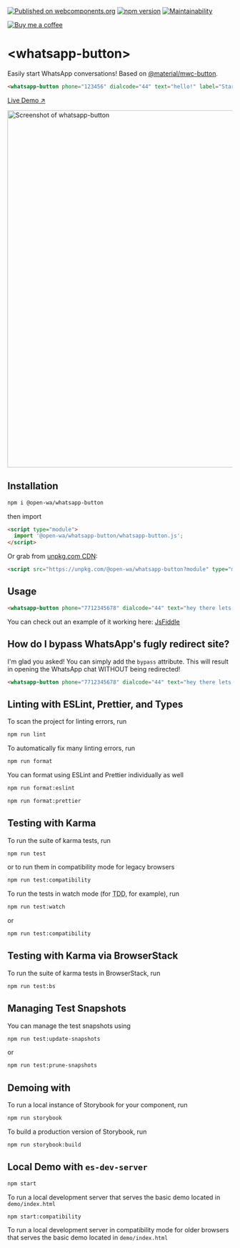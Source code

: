 [![Published on webcomponents.org](https://img.shields.io/badge/webcomponents.org-published-blue.svg)](https://www.webcomponents.org/element/@open-wa/whatsapp-button) [![npm version](https://badge.fury.io/js/whatsapp-button.svg)](https://badge.fury.io/js/@open-wa/whatsapp-button) [![Maintainability](https://api.codeclimate.com/v1/badges/945fe901103848ca5de1/maintainability)](https://codeclimate.com/github/open-wa/whatsapp-button/maintainability)

[![Buy me a coffee][buymeacoffee-shield]][buymeacoffee]

# \<whatsapp-button>

Easily start WhatsApp conversations! Based on [@material/mwc-button](https://github.com/material-components/material-components-web-components#readme).


```html
<whatsapp-button phone="123456" dialcode="44" text="hello!" label="Start Chat"></whatsapp-button>
```

[Live Demo ↗](https://jsfiddle.net/8cgwvmbd/2/)

[<img src="https://raw.githubusercontent.com/smashah/whatsapp-button/master/button-demo.png" alt="Screenshot of whatsapp-button" width="800">](https://jsfiddle.net/8cgwvmbd/2/)

## Installation

```bash
npm i @open-wa/whatsapp-button
```

then import

```html
<script type="module">
  import '@open-wa/whatsapp-button/whatsapp-button.js';
</script>
```

Or grab from [unpkg.com CDN](https://unpkg.com/@open-wa/whatsapp-button?module):

```html
<script src="https://unpkg.com/@open-wa/whatsapp-button?module" type="module"></script>
```

## Usage

<!--
```
<custom-element-demo>
  <template>
<script src="https://unpkg.com/whatsapp-button?module" type="module"></script>
<script type="module">
  import './whatsapp-button.js';
</script>
    <next-code-block></next-code-block>
  </template>
</custom-element-demo>
```
-->

```html
<whatsapp-button phone="7712345678" dialcode="44" text="hey there lets chat!" label="Start Chat"></whatsapp-button>
```

You can check out an example of it working here: [JsFiddle](https://jsfiddle.net/8cgwvmbd/1/)

## How do I bypass WhatsApp's fugly redirect site?

I'm glad you asked! You can simply add the `bypass` attribute. This will result in opening the WhatsApp chat WITHOUT being redirected!

```html
<whatsapp-button phone="7712345678" dialcode="44" text="hey there lets chat!" label="Start Chat" bypass></whatsapp-button>
```

## Linting with ESLint, Prettier, and Types

To scan the project for linting errors, run

```bash
npm run lint
```

To automatically fix many linting errors, run

```bash
npm run format
```

You can format using ESLint and Prettier individually as well

```bash
npm run format:eslint
```

```bash
npm run format:prettier
```

## Testing with Karma

To run the suite of karma tests, run

```bash
npm run test
```

or to run them in compatibility mode for legacy browsers

```bash
npm run test:compatibility
```

To run the tests in watch mode (for <abbr title="test driven development">TDD</abbr>, for example), run

```bash
npm run test:watch
```

or

```bash
npm run test:compatibility
```

## Testing with Karma via BrowserStack

To run the suite of karma tests in BrowserStack, run

```bash
npm run test:bs
```

## Managing Test Snapshots

You can manage the test snapshots using

```bash
npm run test:update-snapshots
```
or
```bash
npm run test:prune-snapshots
```

## Demoing with 

To run a local instance of Storybook for your component, run

```bash
npm run storybook
```

To build a production version of Storybook, run

```bash
npm run storybook:build
```


## Local Demo with `es-dev-server`

```bash
npm start
```

To run a local development server that serves the basic demo located in `demo/index.html`

```bash
npm start:compatibility
```

To run a local development server in compatibility mode for older browsers that serves the basic demo located in `demo/index.html`

[buymeacoffee-shield]: https://www.buymeacoffee.com/assets/img/guidelines/download-assets-sm-2.svg
[buymeacoffee]: https://www.buymeacoffee.com/smashah
